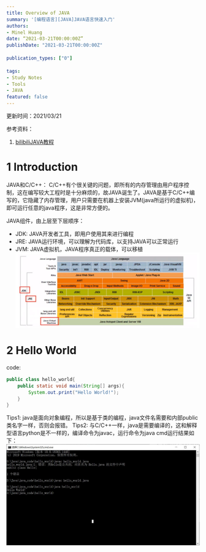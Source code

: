 ```yaml
---
title: Overview of JAVA
summary: '[编程语言][JAVA]JAVA语言快速入门'
authors:
- Minel Huang
date: “2021-03-21T00:00:00Z”
publishDate: "2021-03-21T00:00:00Z"

publication_types: ["0"]

tags: 
- Study Notes
- Tools
- JAVA
featured: false
---
```


更新时间：2021/03/21

参考资料：
1. [bilibiliJAVA教程](https://www.bilibili.com/video/BV12J41137hu?p=17&spm_id_from=pageDriver)

# 1 Introduction
JAVA和C/C++：
C/C++有个很关键的问题，即所有的内存管理由用户程序控制，这在编写较大工程时是十分麻烦的，故JAVA诞生了。JAVA是基于C/C++编写的，它隐藏了内存管理，用户只需要在机器上安装JVM(java所运行的虚拟机)，即可运行任意的java程序，这是非常方便的。

JAVA组件，由上层至下层顺序：
- JDK: JAVA开发者工具，即用户使用其来进行编程
- JRE: JAVA运行环境，可以理解为代码库，以支持JAVA可以正常运行
- JVM: JAVA虚拟机，JAVA程序真正的载体，可以移植
![](./1.1.jpg)

# 2 Hello World
code:
```java
public class hello_world{
	public static void main(String[] args){
		System.out.print("Hello World!");
	}
}
```
Tips1: java是面向对象编程，所以是基于类的编程，java文件名需要和内部public类名字一样，否则会报错。
Tips2: 与C/C++一样，java是需要编译的，这和解释型语言python是不一样的，编译命令为javac，运行命令为java
cmd运行结果如下：
![](./2.1.jpg)
